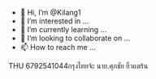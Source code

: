 - 👋 Hi, I’m @Kilang1
- 👀 I’m interested in ...
- 🌱 I’m currently learning ...
- 💞️ I’m looking to collaborate on ...
- 📫 How to reach me ...

<!---
Kilang1/Kilang1 is a ✨ special ✨ repository because its `README.md` (this file) appears on your GitHub profile.
You can click the Preview link to take a look at your changes.
--->
THU 6792541044กรุงไทยจ้ะ
นาย.ศุภชัย ยิ้วแตร้น
